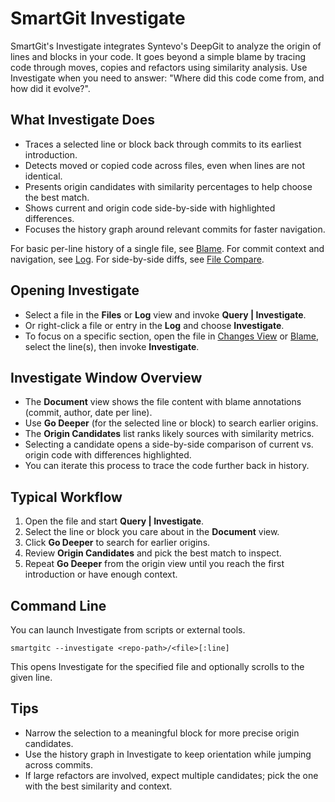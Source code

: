 # SmartGit Investigate

SmartGit's Investigate integrates Syntevo's DeepGit to analyze the origin of lines and blocks in your code.
It goes beyond a simple blame by tracing code through moves, copies and refactors using similarity analysis.
Use Investigate when you need to answer: "Where did this code come from, and how did it evolve?".

## What Investigate Does

- Traces a selected line or block back through commits to its earliest introduction.
- Detects moved or copied code across files, even when lines are not identical.
- Presents origin candidates with similarity percentages to help choose the best match.
- Shows current and origin code side-by-side with highlighted differences.
- Focuses the history graph around relevant commits for faster navigation.

For basic per-line history of a single file, see [Blame](Blame.md).
For commit context and navigation, see [Log](Log.md).
For side-by-side diffs, see [File Compare](File-Compare.md).

## Opening Investigate

- Select a file in the **Files** or **Log** view and invoke **Query \| Investigate**.
- Or right-click a file or entry in the **Log** and choose **Investigate**.
- To focus on a specific section, open the file in [Changes View](Changes-View.md) or [Blame](Blame.md), select the line(s), then invoke **Investigate**.

## Investigate Window Overview

- The **Document** view shows the file content with blame annotations (commit, author, date per line).
- Use **Go Deeper** (for the selected line or block) to search earlier origins.
- The **Origin Candidates** list ranks likely sources with similarity metrics.
- Selecting a candidate opens a side-by-side comparison of current vs. origin code with differences highlighted.
- You can iterate this process to trace the code further back in history.

## Typical Workflow

1. Open the file and start **Query \| Investigate**.
2. Select the line or block you care about in the **Document** view.
3. Click **Go Deeper** to search for earlier origins.
4. Review **Origin Candidates** and pick the best match to inspect.
5. Repeat **Go Deeper** from the origin view until you reach the first introduction or have enough context.

## Command Line

You can launch Investigate from scripts or external tools.

```
smartgitc --investigate <repo-path>/<file>[:line]
```

This opens Investigate for the specified file and optionally scrolls to the given line.

## Tips

- Narrow the selection to a meaningful block for more precise origin candidates.
- Use the history graph in Investigate to keep orientation while jumping across commits.
- If large refactors are involved, expect multiple candidates; pick the one with the best similarity and context.
